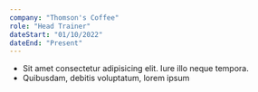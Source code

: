 ```yaml
---
company: "Thomson's Coffee"
role: "Head Trainer"
dateStart: "01/10/2022"
dateEnd: "Present"
---
```




- Sit amet consectetur adipisicing elit. Iure illo neque tempora.
- Quibusdam, debitis voluptatum, lorem ipsum
